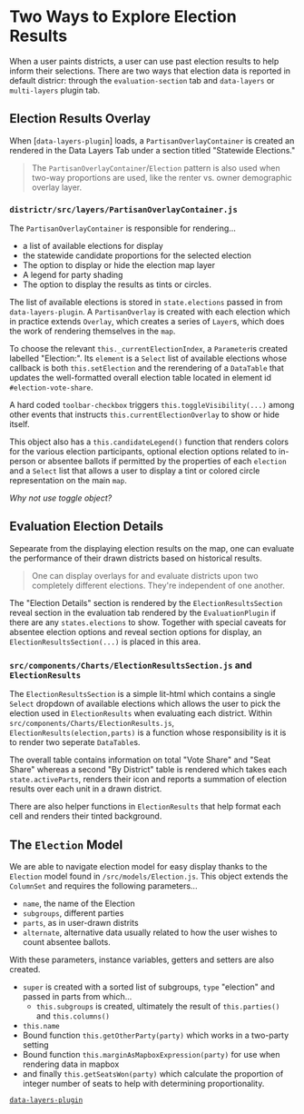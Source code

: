 # Two Ways to Explore Election Results

When a user paints districts, a user can use past election results to help
inform their selections. There are two ways that election data is reported
in default districr: through the `evaluation-section` tab and `data-layers`
or `multi-layers` plugin tab.

## Election Results Overlay 

When [`data-layers-plugin`] loads, a `PartisanOverlayContainer` is created
an rendered in the Data Layers Tab under a section titled "Statewide Elections."

> The `PartisanOverlayContainer`/`Election` pattern is also used when two-way
proportions are used, like the renter vs. owner demographic overlay layer. 

### `districtr/src/layers/PartisanOverlayContainer.js`

The `PartisanOverlayContainer` is responsible for rendering...
- a list of available elections for display
- the statewide candidate proportions for the selected election
- The option to display or hide the election map layer
- A legend for party shading
- The option to display the results as tints or circles.

The list of available elections is stored in `state.elections` passed
in from `data-layers-plugin`. A `PartisanOverlay` is created with
each election which in practice extends `Overlay`, which creates a
series of `Layer`s, which does the work of rendering themselves in the
`map`.

To choose the relevant `this._currentElectionIndex`, a `Parameter`is created
labelled "Election:". Its `element` is a `Select` list of available elections
whose callback is both `this.setElection` and the rerendering of a `DataTable`
that updates the well-formatted overall election table located in element
id `#election-vote-share`. 

A hard coded `toolbar-checkbox` triggers `this.toggleVisibility(...)` among
other events that instructs `this.currentElectionOverlay` to show or hide
itself. 

This object also has a `this.candidateLegend()` function that renders colors
for the various election participants, optional election options related to
in-person or absentee ballots if permitted by the properties of each `election`
and a `Select` list that allows a user to display a tint or colored circle
representation on the main `map`. 


_Why not use toggle object?_

## Evaluation Election Details
Sepearate from the displaying election results on the map, one can evaluate
the performance of their drawn districts based on historical results.

> One can display overlays for and evaluate districts upon two completely
different elections. They're independent of one another. 

The "Election Details" section is rendered by the `ElectionResultsSection`
reveal section in the evaluation tab rendered by the `EvaluationPlugin` if  
there are any `states.elections` to show. Together with special caveats for
absentee election options and reveal section options for display, an
`ElectionResultsSection(...)` is placed in this area. 

### `src/components/Charts/ElectionResultsSection.js` and `ElectionResults`

The `ElectionResultsSection` is a simple lit-html which contains a single 
`Select` dropdown of available elections which allows the user to pick the
election used in `ElectionResults` when evaluating each district. Within
`src/components/Charts/ElectionResults.js`, `ElectionResults(election,parts)`
is a function whose responsibility is it is to render two seperate `DataTable`s.

The overall table contains information on total "Vote Share" and "Seat Share"
whereas a second "By District" table is rendered which takes each `state.activeParts`,
renders their icon and reports a summation of election results over each unit
in a drawn district. 

There are also helper functions in `ElectionResults` that help format each
cell and renders their tinted background. 

## The `Election` Model 

We are able to navigate election model for easy display thanks to the `Election` model
found in `/src/models/Election.js`. This object extends the `ColumnSet` and requires
the following parameters...
- `name`, the name of the Election
- `subgroups`, different parties
- `parts`, as in user-drawn distrits
- `alternate`, alternative data usually related to how the user wishes to count
absentee ballots.

With these parameters, instance variables, getters and setters are also created.
- `super` is created with a sorted list of subgroups, `type` "election" and passed in parts from
which...
  - `this.subgroups` is created, ultimately the result of `this.parties()` and `this.columns()` 
- `this.name`
- Bound function `this.getOtherParty(party)` which works in a two-party setting
- Bound function `this.marginAsMapboxExpression(party)` for use when rendering data in mapbox
- and finally `this.getSeatsWon(party)` which calculate the proportion of integer number of
seats to help with determining proportionality. 

[`data-layers-plugin`](5landmarks/datalayersplugin.md)
